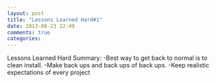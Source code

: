 ```yaml
---
layout: post
title: "Lessons Learned Hard#1"
date: 2013-08-23 22:49
comments: true
categories: 
---
```




Lessons Learned Hard Summary:
-Best way to get back to normal is to clean install.
-Make back ups and back ups of back ups.
-Keep realistic expectations of every project
